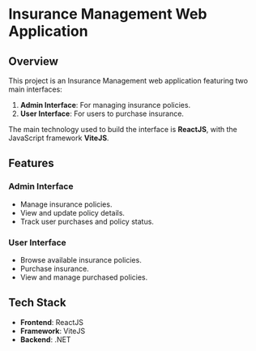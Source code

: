 # Insurance Management Web Application

## Overview

This project is an Insurance Management web application featuring two main interfaces:
1. **Admin Interface**: For managing insurance policies.
2. **User Interface**: For users to purchase insurance.

The main technology used to build the interface is **ReactJS**, with the JavaScript framework **ViteJS**.

## Features

### Admin Interface
- Manage insurance policies.
- View and update policy details.
- Track user purchases and policy status.

### User Interface
- Browse available insurance policies.
- Purchase insurance.
- View and manage purchased policies.

## Tech Stack

- **Frontend**: ReactJS
- **Framework**: ViteJS
- **Backend**: .NET
